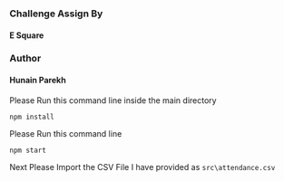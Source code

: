 ### Challenge Assign By
#### E Square
### Author
#### Hunain Parekh

Please Run this command line inside the main directory

`npm install`

Please Run this command line

`npm start`

Next Please Import the CSV File I have provided as
`src\attendance.csv`